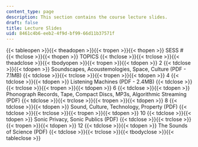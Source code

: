 ```yaml
---
content_type: page
description: This section contains the course lecture slides.
draft: false
title: Lecture Slides
uid: 8461c4b6-eeb2-4f9d-bf99-66d11b37571f
---
```

{{< tableopen >}}{{< theadopen >}}{{< tropen >}}{{< thopen >}}
SESS #
{{< thclose >}}{{< thopen >}}
TOPICS
{{< thclose >}}{{< trclose >}}{{< theadclose >}}{{< tbodyopen >}}{{< tropen >}}{{< tdopen >}}
2
{{< tdclose >}}{{< tdopen >}}
Soundscapes, Acoustemologies, Space, Culture (PDF - 7.1MB)
{{< tdclose >}}{{< trclose >}}{{< tropen >}}{{< tdopen >}}
4
{{< tdclose >}}{{< tdopen >}}
Listening Machines (PDF - 2.4MB)
{{< tdclose >}}{{< trclose >}}{{< tropen >}}{{< tdopen >}}
6
{{< tdclose >}}{{< tdopen >}}
Phonograph Records, Tape, Compact Discs, MP3s, Algorithmic Streaming (PDF)
{{< tdclose >}}{{< trclose >}}{{< tropen >}}{{< tdopen >}}
8
{{< tdclose >}}{{< tdopen >}}
Sound, Culture, Technology, Property (PDF)
{{< tdclose >}}{{< trclose >}}{{< tropen >}}{{< tdopen >}}
10
{{< tdclose >}}{{< tdopen >}}
Sonic Privacy, Sonic Publics (PDF)
{{< tdclose >}}{{< trclose >}}{{< tropen >}}{{< tdopen >}}
12
{{< tdclose >}}{{< tdopen >}}
The Sounds of Science (PDF)
{{< tdclose >}}{{< trclose >}}{{< tbodyclose >}}{{< tableclose >}}